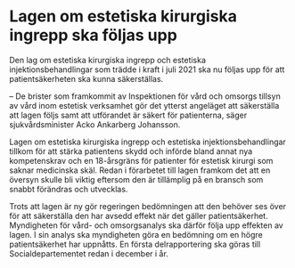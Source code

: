 # Lagen om estetiska kirurgiska ingrepp ska följas upp

Den lag om estetiska kirurgiska ingrepp och estetiska injektionsbehandlingar som trädde i kraft i juli 2021 ska nu följas upp för att patientsäkerheten ska kunna säkerställas.

– De brister som framkommit av Inspektionen för vård och omsorgs tillsyn av vård inom estetisk verksamhet gör det ytterst angeläget att säkerställa att lagen följs samt att utförandet är säkert för patienterna, säger sjukvårdsminister Acko Ankarberg Johansson.

Lagen om estetiska kirurgiska ingrepp och estetiska injektionsbehandlingar tillkom för att stärka patientens skydd och införde bland annat nya kompetenskrav och en 18-årsgräns för patienter för estetisk kirurgi som saknar medicinska skäl. Redan i förarbetet till lagen framkom det att en översyn skulle bli viktig eftersom den är tillämplig på en bransch som snabbt förändras och utvecklas.

Trots att lagen är ny gör regeringen bedömningen att den behöver ses över för att säkerställa den har avsedd effekt när det gäller patientsäkerhet. Myndigheten för vård- och omsorgsanalys ska därför följa upp effekten av lagen. I sin analys ska myndigheten göra en bedömning om en högre patientsäkerhet har uppnåtts. En första delrapportering ska göras till Socialdepartementet redan i december i år.
